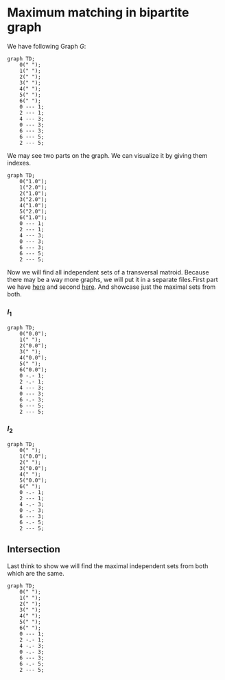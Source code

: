 # Maximum matching in bipartite graph

We have following Graph $G$:

```mermaid
graph TD;
	0(" ");
	1(" ");
	2(" ");
	3(" ");
	4(" ");
	5(" ");
	6(" ");
	0 --- 1;
	2 --- 1;
	4 --- 3;
	0 --- 3;
	6 --- 3;
	6 --- 5;
	2 --- 5;
```

We may see two parts on the graph. We can visualize it by giving them indexes.

```mermaid
graph TD;
	0("1.0");
	1("2.0");
	2("1.0");
	3("2.0");
	4("1.0");
	5("2.0");
	6("1.0");
	0 --- 1;
	2 --- 1;
	4 --- 3;
	0 --- 3;
	6 --- 3;
	6 --- 5;
	2 --- 5;
```

Now we will find all independent sets of a transversal matroid. Because there may be a way more graphs, we will put it in a separate files.First part we have [here](./../output/2(1).md) and second [here](./../output/2(2).md). And showcase just the maximal sets from both.

### $I_{1}$

```mermaid
graph TD;
	0("0.0");
	1(" ");
	2("0.0");
	3(" ");
	4("0.0");
	5(" ");
	6("0.0");
	0 -.- 1;
	2 -.- 1;
	4 --- 3;
	0 --- 3;
	6 -.- 3;
	6 --- 5;
	2 --- 5;
```

### $I_{2}$

```mermaid
graph TD;
	0(" ");
	1("0.0");
	2(" ");
	3("0.0");
	4(" ");
	5("0.0");
	6(" ");
	0 -.- 1;
	2 --- 1;
	4 -.- 3;
	0 -.- 3;
	6 --- 3;
	6 -.- 5;
	2 --- 5;
```

## Intersection

Last think to show we will find the maximal independent sets from both which are the same.

```mermaid
graph TD;
	0(" ");
	1(" ");
	2(" ");
	3(" ");
	4(" ");
	5(" ");
	6(" ");
	0 --- 1;
	2 -.- 1;
	4 -.- 3;
	0 -.- 3;
	6 --- 3;
	6 -.- 5;
	2 --- 5;
```

